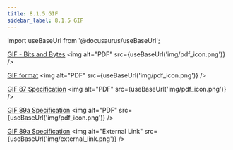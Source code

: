 ```yaml
---
title: 8.1.5 GIF
sidebar_label: 8.1.5 GIF
---
```


import useBaseUrl from '@docusaurus/useBaseUrl';

[GIF - Bits and Bytes](<../artifacts/GIF - Bits and Bytes.pdf>) <img alt="PDF" src={useBaseUrl('img/pdf_icon.png')} />

[GIF format](<../artifacts/GIF format.pdf>) <img alt="PDF" src={useBaseUrl('img/pdf_icon.png')} />

[GIF 87 Specification](<../artifacts/GIF_spec-gif87.pdf>) <img alt="PDF" src={useBaseUrl('img/pdf_icon.png')} />

[GIF 89a Specification](<../artifacts/www.w3.org_Graphics_GIF_spec-gif89a.pdf>) <img alt="PDF" src={useBaseUrl('img/pdf_icon.png')} />  

[GIF 89a Specification](https://www.w3.org/Graphics/GIF/spec-gif89a.txt) <img alt="External Link" src={useBaseUrl('img/external_link.png')} /> 

